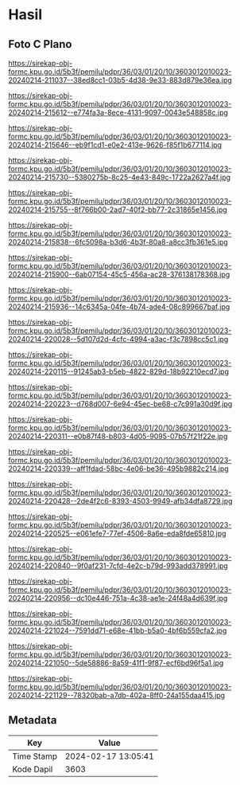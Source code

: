 # Hasil

## Foto C Plano

https://sirekap-obj-formc.kpu.go.id/5b3f/pemilu/pdpr/36/03/01/20/10/3603012010023-20240214-211037--38ed8cc1-03b5-4d38-9e33-883d879e36ea.jpg

https://sirekap-obj-formc.kpu.go.id/5b3f/pemilu/pdpr/36/03/01/20/10/3603012010023-20240214-215612--e774fa3a-8ece-4131-9097-0043e548858c.jpg

https://sirekap-obj-formc.kpu.go.id/5b3f/pemilu/pdpr/36/03/01/20/10/3603012010023-20240214-215646--eb9f1cd1-e0e2-413e-9626-f85f1b677114.jpg

https://sirekap-obj-formc.kpu.go.id/5b3f/pemilu/pdpr/36/03/01/20/10/3603012010023-20240214-215730--5380275b-8c25-4e43-849c-1722a2627a4f.jpg

https://sirekap-obj-formc.kpu.go.id/5b3f/pemilu/pdpr/36/03/01/20/10/3603012010023-20240214-215755--8f766b00-2ad7-40f2-bb77-2c31865e1456.jpg

https://sirekap-obj-formc.kpu.go.id/5b3f/pemilu/pdpr/36/03/01/20/10/3603012010023-20240214-215838--6fc5098a-b3d6-4b3f-80a8-a8cc3fb361e5.jpg

https://sirekap-obj-formc.kpu.go.id/5b3f/pemilu/pdpr/36/03/01/20/10/3603012010023-20240214-215900--6ab07154-45c5-456a-ac28-376138178368.jpg

https://sirekap-obj-formc.kpu.go.id/5b3f/pemilu/pdpr/36/03/01/20/10/3603012010023-20240214-215936--14c6345a-04fe-4b74-ade4-08c899667baf.jpg

https://sirekap-obj-formc.kpu.go.id/5b3f/pemilu/pdpr/36/03/01/20/10/3603012010023-20240214-220028--5d107d2d-4cfc-4994-a3ac-f3c7898cc5c1.jpg

https://sirekap-obj-formc.kpu.go.id/5b3f/pemilu/pdpr/36/03/01/20/10/3603012010023-20240214-220115--91245ab3-b5eb-4822-829d-18b92210ecd7.jpg

https://sirekap-obj-formc.kpu.go.id/5b3f/pemilu/pdpr/36/03/01/20/10/3603012010023-20240214-220223--d768d007-6e94-45ec-be68-c7c991a30d9f.jpg

https://sirekap-obj-formc.kpu.go.id/5b3f/pemilu/pdpr/36/03/01/20/10/3603012010023-20240214-220311--e0b87f48-b803-4d05-9095-07b57f21f22e.jpg

https://sirekap-obj-formc.kpu.go.id/5b3f/pemilu/pdpr/36/03/01/20/10/3603012010023-20240214-220339--aff1fdad-58bc-4e06-be36-495b9882c214.jpg

https://sirekap-obj-formc.kpu.go.id/5b3f/pemilu/pdpr/36/03/01/20/10/3603012010023-20240214-220428--2de4f2c6-8393-4503-9949-afb34dfa8729.jpg

https://sirekap-obj-formc.kpu.go.id/5b3f/pemilu/pdpr/36/03/01/20/10/3603012010023-20240214-220525--e061efe7-77ef-4506-8a6e-eda8fde65810.jpg

https://sirekap-obj-formc.kpu.go.id/5b3f/pemilu/pdpr/36/03/01/20/10/3603012010023-20240214-220840--9f0af231-7cfd-4e2c-b79d-993add378991.jpg

https://sirekap-obj-formc.kpu.go.id/5b3f/pemilu/pdpr/36/03/01/20/10/3603012010023-20240214-220956--dc10e446-751a-4c38-ae1e-24f48a4d639f.jpg

https://sirekap-obj-formc.kpu.go.id/5b3f/pemilu/pdpr/36/03/01/20/10/3603012010023-20240214-221024--7591dd71-e68e-41bb-b5a0-4bf6b559cfa2.jpg

https://sirekap-obj-formc.kpu.go.id/5b3f/pemilu/pdpr/36/03/01/20/10/3603012010023-20240214-221050--5de58886-8a59-41f1-9f87-ecf6bd96f5a1.jpg

https://sirekap-obj-formc.kpu.go.id/5b3f/pemilu/pdpr/36/03/01/20/10/3603012010023-20240214-221129--78320bab-a7db-402a-8ff0-24a155daa415.jpg


## Metadata

| Key        | Value               |
| ---------- | ------------------- |
| Time Stamp | 2024-02-17 13:05:41 |
| Kode Dapil | 3603                |




